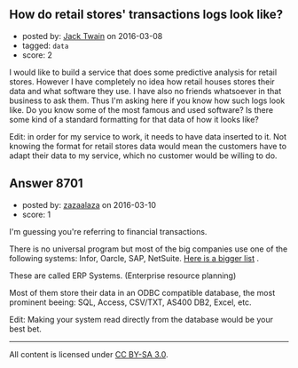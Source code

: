 ## How do retail stores' transactions logs look like?

- posted by: [Jack Twain](https://stackexchange.com/users/2871380/jack-twain) on 2016-03-08
- tagged: `data`
- score: 2

I would like to build a service that does some predictive analysis for retail stores. However I have completely no idea how retail houses stores their data and what software they use. I have also no friends whatsoever in that business to ask them. Thus I'm asking here if you know how such logs look like. Do you know some of the most famous and used software? Is there some kind of a standard formatting for that data of how it looks like?

Edit: in order for my service to work, it needs to have data inserted to it. Not knowing the format for retail stores data would mean the customers have to adapt their data to my service, which no customer would be willing to do.


## Answer 8701

- posted by: [zazaalaza](https://stackexchange.com/users/4672194/zazaalaza) on 2016-03-10
- score: 1

<p>I'm guessing you're referring to financial transactions.</p>

<p>There is no universal program but most of the big companies use one of the following systems: Infor, Oarcle, SAP, NetSuite. <a href="https://en.wikipedia.org/wiki/List_of_ERP_software_packages#Proprietary_ERP_vendors_and_software" rel="nofollow">Here is a bigger list</a> . </p>

<p>These are called ERP Systems. (Enterprise resource planning)</p>

<p>Most of them store their data in an ODBC compatible database, the most prominent beeing: SQL, Access, CSV/TXT, AS400 DB2, Excel, etc.</p>

<p>Edit: Making your system read directly from the database would be your best bet.</p>




---

All content is licensed under [CC BY-SA 3.0](https://creativecommons.org/licenses/by-sa/3.0/).
